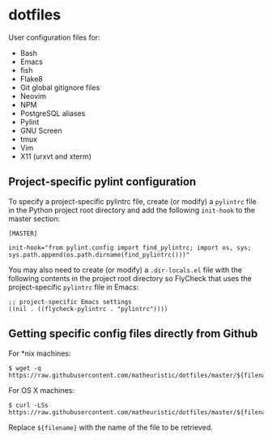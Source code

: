 # dotfiles

User configuration files for:

* Bash
* Emacs
* fish
* Flake8
* Git global gitignore files
* Neovim
* NPM
* PostgreSQL aliases
* Pylint
* GNU Screen
* tmux
* Vim
* X11 (urxvt and xterm)

## Project-specific pylint configuration

To specify a project-specific pylintrc file, create (or modify) a `pylintrc` file in the Python project root directory and add the following `init-hook` to the master section:
```
[MASTER]

init-hook="from pylint.config import find_pylintrc; import os, sys; sys.path.append(os.path.dirname(find_pylintrc()))"
```

You may also need to create (or modify) a `.dir-locals.el` file with the following contents in the project root directory so FlyCheck that uses the project-specific `pylintrc` file in Emacs:
```emacs
;; project-specific Emacs settings
((nil . ((flycheck-pylintrc . "pylintrc"))))
```

## Getting specific config files directly from Github

For \*nix machines:
```Shell
$ wget -q https://raw.githubusercontent.com/matheuristic/dotfiles/master/${filename}
```

For OS X machines:
```Shell
$ curl -LSs https://raw.githubusercontent.com/matheuristic/dotfiles/master/${filename}
```

Replace `${filename}` with the name of the file to be retrieved.
